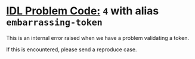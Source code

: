 # [IDL Problem Code:](./../README.md) `4` with alias `embarrassing-token`

This is an internal error raised when we have a problem validating a token.

If this is encountered, please send a reproduce case.
